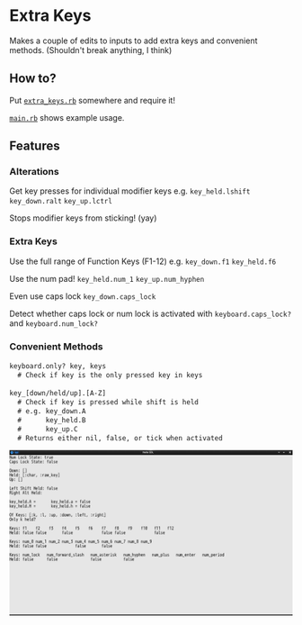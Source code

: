 # Extra Keys
Makes a couple of edits to inputs to add extra keys and convenient methods.
  (Shouldn't break anything, I think)

## How to?
Put [`extra_keys.rb`](extra_keys.rb) somewhere and require it!

[`main.rb`](main.rb) shows example usage.

## Features
### Alterations
Get key presses for individual modifier keys e.g. `key_held.lshift` `key_down.ralt` `key_up.lctrl`

Stops modifier keys from sticking! (yay)

### Extra Keys
Use the full range of Function Keys (F1-12) e.g. `key_down.f1` `key_held.f6`

Use the num pad! `key_held.num_1` `key_up.num_hyphen`

Even use caps lock `key_down.caps_lock`

Detect whether caps lock or num lock is activated with `keyboard.caps_lock?` and `keyboard.num_lock?`

### Convenient Methods
```
keyboard.only? key, keys
  # Check if key is the only pressed key in keys

key_[down/held/up].[A-Z]
  # Check if key is pressed while shift is held
  # e.g. key_down.A
  #      key_held.B
  #      key_up.C
  # Returns either nil, false, or tick when activated
```
![Image](shot-2020-10-24_07-53-23.jpg)
